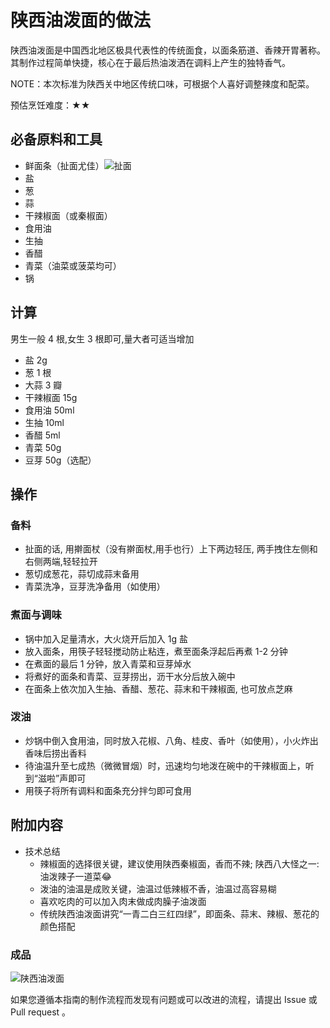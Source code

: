 
# 陕西油泼面的做法

陕西油泼面是中国西北地区极具代表性的传统面食，以面条筋道、香辣开胃著称。其制作过程简单快捷，核心在于最后热油泼洒在调料上产生的独特香气。

NOTE：本次标准为陕西关中地区传统口味，可根据个人喜好调整辣度和配菜。

预估烹饪难度：★★

## 必备原料和工具

- 鲜面条（扯面尤佳）![扯面](./chemian.png)
- 盐
- 葱
- 蒜
- 干辣椒面（或秦椒面）
- 食用油
- 生抽
- 香醋
- 青菜（油菜或菠菜均可）
- 锅

## 计算

男生一般 4 根,女生 3 根即可,量大者可适当增加

- 盐 2g
- 葱 1 根
- 大蒜 3 瓣
- 干辣椒面 15g
- 食用油 50ml
- 生抽 10ml
- 香醋 5ml
- 青菜 50g
- 豆芽 50g（选配）

## 操作

### 备料

- 扯面的话, 用擀面杖（没有擀面杖,用手也行）上下两边轻压, 两手拽住左侧和右侧两端,轻轻拉开
- 葱切成葱花，蒜切成蒜末备用
- 青菜洗净，豆芽洗净备用（如使用）

### 煮面与调味

- 锅中加入足量清水，大火烧开后加入 1g 盐
- 放入面条，用筷子轻轻搅动防止粘连，煮至面条浮起后再煮 1-2 分钟
- 在煮面的最后 1 分钟，放入青菜和豆芽焯水
- 将煮好的面条和青菜、豆芽捞出，沥干水分后放入碗中
- 在面条上依次加入生抽、香醋、葱花、蒜末和干辣椒面, 也可放点芝麻

### 泼油

- 炒锅中倒入食用油，同时放入花椒、八角、桂皮、香叶（如使用），小火炸出香味后捞出香料
- 待油温升至七成热（微微冒烟）时，迅速均匀地泼在碗中的干辣椒面上，听到“滋啦”声即可
- 用筷子将所有调料和面条充分拌匀即可食用

## 附加内容

- 技术总结
  - 辣椒面的选择很关键，建议使用陕西秦椒面，香而不辣; 陕西八大怪之一: 油泼辣子一道菜😂
  - 泼油的油温是成败关键，油温过低辣椒不香，油温过高容易糊
  - 喜欢吃肉的可以加入肉末做成肉臊子油泼面
  - 传统陕西油泼面讲究“一青二白三红四绿”，即面条、蒜末、辣椒、葱花的颜色搭配

### 成品

![陕西油泼面](./成品.png)

如果您遵循本指南的制作流程而发现有问题或可以改进的流程，请提出 Issue 或 Pull request 。
